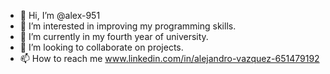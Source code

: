 - 👋 Hi, I’m @alex-951
- 👀 I’m interested in improving my programming skills.
- 🌱 I’m currently in my fourth year of university.
- 💞️ I’m looking to collaborate on projects.
- 📫 How to reach me www.linkedin.com/in/alejandro-vazquez-651479192

<!---
alex-951/alex-951 is a ✨ special ✨ repository because its `README.md` (this file) appears on your GitHub profile.
You can click the Preview link to take a look at your changes.
--->
